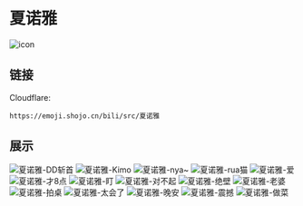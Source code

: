 # 夏诺雅
![icon](https://emoji.shojo.cn/bili/src/夏诺雅/icon.png)
## 链接
Cloudflare:
```
https://emoji.shojo.cn/bili/src/夏诺雅
```
## 展示
![夏诺雅-DD斩首](https://emoji.shojo.cn/bili/src/夏诺雅/夏诺雅-DD斩首.png)
![夏诺雅-Kimo](https://emoji.shojo.cn/bili/src/夏诺雅/夏诺雅-Kimo.png)
![夏诺雅-nya~](https://emoji.shojo.cn/bili/src/夏诺雅/夏诺雅-nya~.png)
![夏诺雅-rua猫](https://emoji.shojo.cn/bili/src/夏诺雅/夏诺雅-rua猫.png)
![夏诺雅-爱](https://emoji.shojo.cn/bili/src/夏诺雅/夏诺雅-爱.png)
![夏诺雅-才8点](https://emoji.shojo.cn/bili/src/夏诺雅/夏诺雅-才8点.png)
![夏诺雅-盯](https://emoji.shojo.cn/bili/src/夏诺雅/夏诺雅-盯.png)
![夏诺雅-对不起](https://emoji.shojo.cn/bili/src/夏诺雅/夏诺雅-对不起.png)
![夏诺雅-绝壁](https://emoji.shojo.cn/bili/src/夏诺雅/夏诺雅-绝壁.png)
![夏诺雅-老婆](https://emoji.shojo.cn/bili/src/夏诺雅/夏诺雅-老婆.png)
![夏诺雅-拍桌](https://emoji.shojo.cn/bili/src/夏诺雅/夏诺雅-拍桌.png)
![夏诺雅-太会了](https://emoji.shojo.cn/bili/src/夏诺雅/夏诺雅-太会了.png)
![夏诺雅-晚安](https://emoji.shojo.cn/bili/src/夏诺雅/夏诺雅-晚安.png)
![夏诺雅-震撼](https://emoji.shojo.cn/bili/src/夏诺雅/夏诺雅-震撼.png)
![夏诺雅-做菜](https://emoji.shojo.cn/bili/src/夏诺雅/夏诺雅-做菜.png)
